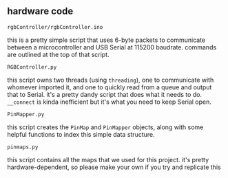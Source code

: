 ## hardware code

`rgbController/rgbController.ino`

this is a pretty simple script that uses 6-byte packets to communicate between a microcontroller and USB Serial at 115200 baudrate. commands are outlined at the top of that script.


`RGBController.py`

this script owns two threads (using `threading`), one to communicate with whomever imported it, and one to quickly read from a queue and output that to Serial. it's a pretty dandy script that does what it needs to do. `__connect` is kinda inefficient but it's what you need to keep Serial open.


`PinMapper.py`

this script creates the `PinMap` and `PinMapper` objects, along with some helpful functions to index this simple data structure.


`pinmaps.py`

this script contains all the maps that we used for this project. it's pretty hardware-dependent, so please make your own if you try and replicate this
